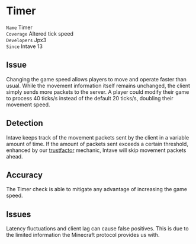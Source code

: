 # Timer

`Name` Timer<br>
`Coverage` Altered tick speed<br>
`Developers` Jpx3<br>
`Since` Intave 13<br>

## Issue
Changing the game speed allows players to move and operate faster than usual.
While the movement information itself remains unchanged, the client simply sends more packets to the server.
A player could modify their game to process 40 ticks/s instead of the default 20 ticks/s, doubling their movement speed.

## Detection
Intave keeps track of the movement packets sent by the client in a variable amount of time.
If the amount of packets sent exceeds a certain threshold, enhanced by our [trustfactor](/mechanics/trust-01-introduction.md) mechanic, 
Intave will skip movement packets ahead.

## Accuracy
The Timer check is able to mitigate any advantage of increasing the game speed.

## Issues
Latency fluctuations and client lag can cause false positives. This is due to the limited information the Minecraft
protocol provides us with. 
